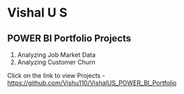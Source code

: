 # Vishal U S 
## POWER BI Portfolio Projects

1. Analyzing Job Market Data
2. Analyzing Customer Churn 

Click on the link to view Projects - https://github.com/Vishu110/VishalUS_POWER_BI_Portfolio



